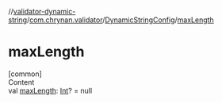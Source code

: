 //[validator-dynamic-string](../../../index.md)/[com.chrynan.validator](../index.md)/[DynamicStringConfig](index.md)/[maxLength](max-length.md)



# maxLength  
[common]  
Content  
val [maxLength](max-length.md): [Int](https://kotlinlang.org/api/latest/jvm/stdlib/kotlin/-int/index.html)? = null  



